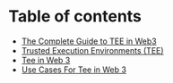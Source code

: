 # Table of contents

* [The Complete Guide to TEE in Web3](README.md)
* [Trusted Execution Environments (TEE)](trusted-execution-environments-tee.md)
* [Tee in Web 3](tee-in-web-3.md)
* [Use Cases For Tee in Web 3](use-cases-for-tee-in-web-3.md)
